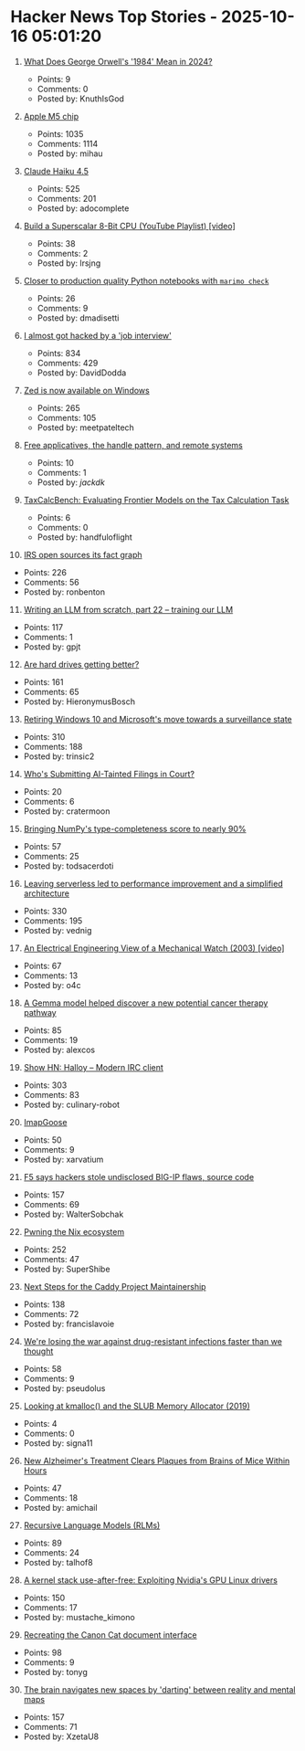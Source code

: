 # Hacker News Top Stories - 2025-10-16 05:01:20

1. [What Does George Orwell's '1984' Mean in 2024?](https://www.smithsonianmag.com/history/what-does-george-orwells-1984-mean-in-2024-180984468/)
   - Points: 9
   - Comments: 0
   - Posted by: KnuthIsGod

2. [Apple M5 chip](https://www.apple.com/newsroom/2025/10/apple-unleashes-m5-the-next-big-leap-in-ai-performance-for-apple-silicon/)
   - Points: 1035
   - Comments: 1114
   - Posted by: mihau

3. [Claude Haiku 4.5](https://www.anthropic.com/news/claude-haiku-4-5)
   - Points: 525
   - Comments: 201
   - Posted by: adocomplete

4. [Build a Superscalar 8-Bit CPU (YouTube Playlist) [video]](https://www.youtube.com/watch?v=bwjMLyBU4RU&list=PLyR4neQXqQo5nPdEiMbaEJxWiy_UuyNN4&index=1)
   - Points: 38
   - Comments: 2
   - Posted by: lrsjng

5. [Closer to production quality Python notebooks with `marimo check`](https://marimo.io/blog/marimo-check)
   - Points: 26
   - Comments: 9
   - Posted by: dmadisetti

6. [I almost got hacked by a 'job interview'](https://blog.daviddodda.com/how-i-almost-got-hacked-by-a-job-interview)
   - Points: 834
   - Comments: 429
   - Posted by: DavidDodda

7. [Zed is now available on Windows](https://zed.dev/blog/zed-for-windows-is-here)
   - Points: 265
   - Comments: 105
   - Posted by: meetpateltech

8. [Free applicatives, the handle pattern, and remote systems](https://exploring-better-ways.bellroy.com/free-applicatives-the-handle-pattern-and-remote-systems.html)
   - Points: 10
   - Comments: 1
   - Posted by: _jackdk_

9. [TaxCalcBench: Evaluating Frontier Models on the Tax Calculation Task](https://arxiv.org/abs/2507.16126)
   - Points: 6
   - Comments: 0
   - Posted by: handfuloflight

10. [IRS open sources its fact graph](https://github.com/IRS-Public/fact-graph)
   - Points: 226
   - Comments: 56
   - Posted by: ronbenton

11. [Writing an LLM from scratch, part 22 – training our LLM](https://www.gilesthomas.com/2025/10/llm-from-scratch-22-finally-training-our-llm)
   - Points: 117
   - Comments: 1
   - Posted by: gpjt

12. [Are hard drives getting better?](https://www.backblaze.com/blog/are-hard-drives-getting-better-lets-revisit-the-bathtub-curve/)
   - Points: 161
   - Comments: 65
   - Posted by: HieronymusBosch

13. [Retiring Windows 10 and Microsoft's move towards a surveillance state](https://www.scottrlarson.com/publications/publication-windows-move-towards-surveillance/)
   - Points: 310
   - Comments: 188
   - Posted by: trinsic2

14. [Who's Submitting AI-Tainted Filings in Court?](https://cyberlaw.stanford.edu/whos-submitting-ai-tainted-filings-in-court/)
   - Points: 20
   - Comments: 6
   - Posted by: cratermoon

15. [Bringing NumPy's type-completeness score to nearly 90%](https://pyrefly.org/blog/numpy-type-completeness/)
   - Points: 57
   - Comments: 25
   - Posted by: todsacerdoti

16. [Leaving serverless led to performance improvement and a simplified architecture](https://www.unkey.com/blog/serverless-exit)
   - Points: 330
   - Comments: 195
   - Posted by: vednig

17. [An Electrical Engineering View of a Mechanical Watch (2003) [video]](https://techtv.mit.edu/videos/15895-an-electrical-engineering-view-of-a-mechanical-watch)
   - Points: 67
   - Comments: 13
   - Posted by: o4c

18. [A Gemma model helped discover a new potential cancer therapy pathway](https://blog.google/technology/ai/google-gemma-ai-cancer-therapy-discovery/)
   - Points: 85
   - Comments: 19
   - Posted by: alexcos

19. [Show HN: Halloy – Modern IRC client](https://github.com/squidowl/halloy)
   - Points: 303
   - Comments: 83
   - Posted by: culinary-robot

20. [ImapGoose](https://whynothugo.nl/journal/2025/10/15/introducing-imapgoose/)
   - Points: 50
   - Comments: 9
   - Posted by: xarvatium

21. [F5 says hackers stole undisclosed BIG-IP flaws, source code](https://www.bleepingcomputer.com/news/security/f5-says-hackers-stole-undisclosed-big-ip-flaws-source-code/)
   - Points: 157
   - Comments: 69
   - Posted by: WalterSobchak

22. [Pwning the Nix ecosystem](https://ptrpa.ws/nixpkgs-actions-abuse)
   - Points: 252
   - Comments: 47
   - Posted by: SuperShibe

23. [Next Steps for the Caddy Project Maintainership](https://caddy.community/t/next-steps-for-the-caddy-project-maintainership/33076)
   - Points: 138
   - Comments: 72
   - Posted by: francislavoie

24. [We're losing the war against drug-resistant infections faster than we thought](https://www.npr.org/sections/goats-and-soda/2025/10/15/g-s1-93449/antibiotic-resistance-bacteria)
   - Points: 58
   - Comments: 9
   - Posted by: pseudolus

25. [Looking at kmalloc() and the SLUB Memory Allocator (2019)](https://ruffell.nz/programming/writeups/2019/02/15/looking-at-kmalloc-and-the-slub-memory-allocator.html)
   - Points: 4
   - Comments: 0
   - Posted by: signa11

26. [New Alzheimer's Treatment Clears Plaques from Brains of Mice Within Hours](https://www.sciencealert.com/new-alzheimers-treatment-clears-plaques-from-brains-of-mice-within-hours)
   - Points: 47
   - Comments: 18
   - Posted by: amichail

27. [Recursive Language Models (RLMs)](https://alexzhang13.github.io/blog/2025/rlm/)
   - Points: 89
   - Comments: 24
   - Posted by: talhof8

28. [A kernel stack use-after-free: Exploiting Nvidia's GPU Linux drivers](https://blog.quarkslab.com/./nvidia_gpu_kernel_vmalloc_exploit.html)
   - Points: 150
   - Comments: 17
   - Posted by: mustache_kimono

29. [Recreating the Canon Cat document interface](https://lab.alexanderobenauer.com/updates/the-jasper-report)
   - Points: 98
   - Comments: 9
   - Posted by: tonyg

30. [The brain navigates new spaces by 'darting' between reality and mental maps](https://medicine.yale.edu/news-article/brain-navigates-new-spaces-by-flickering-between-reality-and-old-mental-maps/)
   - Points: 157
   - Comments: 71
   - Posted by: XzetaU8

